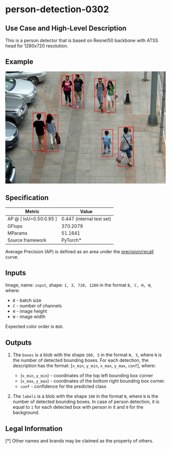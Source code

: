 # person-detection-0302

## Use Case and High-Level Description

This is a person detector that is based on Resnet50
backbone with ATSS head for 1280x720 resolution.

## Example

![](./assets/person-detection-0302.png)

## Specification

| Metric                 | Value                     |
| ---------------------- | ------------------------- |
| AP @ [ IoU=0.50:0.95 ] | 0.447 (internal test set) |
| GFlops                 | 370.2079                  |
| MParams                | 51.1641                   |
| Source framework       | PyTorch\*                 |

Average Precision (AP) is defined as an area under
the [precision/recall](https://en.wikipedia.org/wiki/Precision_and_recall)
curve.

## Inputs

Image, name: `input`, shape: `1, 3, 720, 1280` in the format `B, C, H, W`, where:

- `B` - batch size
- `C` - number of channels
- `H` - image height
- `W` - image width

Expected color order is `BGR`.

## Outputs

1. The `boxes` is a blob with the shape `100, 5` in the format `N, 5`, where `N` is the number of detected
   bounding boxes. For each detection, the description has the format:
   [`x_min`, `y_min`, `x_max`, `y_max`, `conf`], where:

    - (`x_min`, `y_min`) - coordinates of the top left bounding box corner
    - (`x_max`, `y_max`) - coordinates of the bottom right bounding box corner.
    - `conf` - confidence for the predicted class

2. The `labels` is a blob with the shape `100` in the format `N`, where `N` is the number of detected
   bounding boxes. In case of person detection, it is equal to `1` for each detected box with person in it and `0` for the background.


## Legal Information

[*] Other names and brands may be claimed as the property of others.
